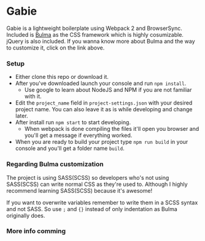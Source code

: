 # Gabie

Gabie is a lightweight boilerplate using Webpack 2 and BrowserSync.
Included is [Bulma](http://bulma.io/) as the CSS framework which is highly cosumizable. jQuery is also included.
If you wanna know more about Bulma and the way to customize it, click on the link above.

### Setup
* Either clone this repo or download it.
* After you've downloaded launch your console and run `npm install`.
    * Use google to learn about NodeJS and NPM if you are not familiar with it.
* Edit the `project_name` field in `project-settings.json` with your desired project name. You can also leave it as is while developing and change later.
* After install run `npm start` to start developing. 
    * When webpack is done compiling the files it'll open you browser and you'll get a message if everything worked.
* When you are ready to build your project type `npm run build` in your console and you'll get a folder name `build`.

### Regarding Bulma customization
The project is using SASS(SCSS) so developers who's not using SASS(SCSS) can write normal CSS as they're used to. Although I highly recommend learning SASS(SCSS) because it's awesome!

If you want to overwrite variables remember to write them in a SCSS syntax and not SASS. So use `;` and `{}` instead of only indentation as Bulma originally does.

### More info comming